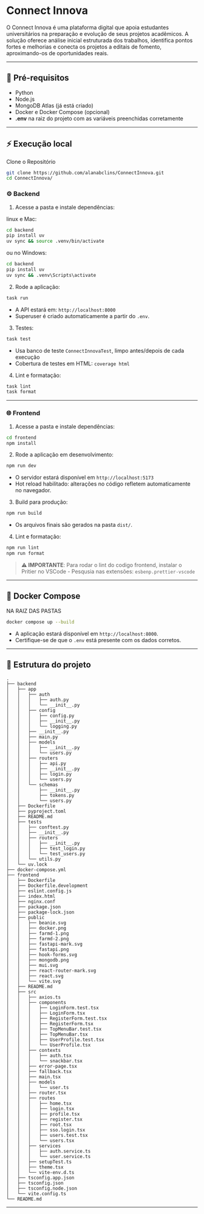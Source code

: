 # Connect Innova

O Connect Innova é uma plataforma digital que apoia estudantes universitários na preparação e evolução de seus projetos acadêmicos. A solução oferece análise inicial estruturada dos trabalhos, identifica pontos fortes e melhorias e conecta os projetos a editais de fomento, aproximando-os de oportunidades reais.

---

## 📝 Pré-requisitos

- Python
- Node.js
- MongoDB Atlas (já está criado)
- Docker e Docker Compose (opcional)
- **.env** na raiz do projeto com as variáveis preenchidas corretamente

---

## ⚡ Execução local

Clone o Repositório

```bash
git clone https://github.com/alanabclins/ConnectInnova.git
cd ConnectInnova/
```

### ⚙ Backend

1. Acesse a pasta e instale dependências:

linux e Mac:
```bash
cd backend 
pip install uv
uv sync && source .venv/bin/activate
```

ou no Windows:
```bash
cd backend 
pip install uv
uv sync && .venv\Scripts\activate
```

2. Rode a aplicação:

```bash
task run
```

- A API estará em: `http://localhost:8000`
- Superuser é criado automaticamente a partir do `.env`.

3. Testes:

```bash
task test
```

- Usa banco de teste `ConnectInnovaTest`, limpo antes/depois de cada execução
- Cobertura de testes em HTML: `coverage html`

4. Lint e formatação:

```bash
task lint
task format
```

---

### 🌐 Frontend

1. Acesse a pasta e instale dependências:

```bash
cd frontend
npm install
```

2. Rode a aplicação em desenvolvimento:

```bash
npm run dev
```

- O servidor estará disponível em `http://localhost:5173`
- Hot reload habilitado: alterações no código refletem automaticamente no navegador.

3. Build para produção:

```bash
npm run build
```

- Os arquivos finais são gerados na pasta `dist/`.

4. Lint e formatação:

```bash
npm run lint
npm run format
```

> **⚠ IMPORTANTE**: Para rodar o lint do codigo frontend, instalar o Pritier no VSCode - Pesqusia nas extensões: `esbenp.prettier-vscode`

---

## 🐋 Docker Compose

NA RAIZ DAS PASTAS

```bash
docker compose up --build
```

- A aplicação estará disponível em `http://localhost:8000`.
- Certifique-se de que o `.env` está presente com os dados corretos.

---

## 📂 Estrutura do projeto

```
.
├── backend
│   ├── app
│   │   ├── auth
│   │   │   ├── auth.py
│   │   │   └── __init__.py
│   │   ├── config
│   │   │   ├── config.py
│   │   │   ├── __init__.py
│   │   │   └── logging.py
│   │   ├── __init__.py
│   │   ├── main.py
│   │   ├── models
│   │   │   ├── __init__.py
│   │   │   └── users.py
│   │   ├── routers
│   │   │   ├── api.py
│   │   │   ├── __init__.py
│   │   │   ├── login.py
│   │   │   └── users.py
│   │   └── schemas
│   │       ├── __init__.py
│   │       ├── tokens.py
│   │       └── users.py
│   ├── Dockerfile
│   ├── pyproject.toml
│   ├── README.md
│   ├── tests
│   │   ├── conftest.py
│   │   ├── __init__.py
│   │   ├── routers
│   │   │   ├── __init__.py
│   │   │   ├── test_login.py
│   │   │   └── test_users.py
│   │   └── utils.py
│   └── uv.lock
├── docker-compose.yml
├── frontend
│   ├── Dockerfile
│   ├── Dockerfile.development
│   ├── eslint.config.js
│   ├── index.html
│   ├── nginx.conf
│   ├── package.json
│   ├── package-lock.json
│   ├── public
│   │   ├── beanie.svg
│   │   ├── docker.png
│   │   ├── farmd-1.png
│   │   ├── farmd-2.png
│   │   ├── fastapi-mark.svg
│   │   ├── fastapi.png
│   │   ├── hook-forms.svg
│   │   ├── mongodb.png
│   │   ├── mui.svg
│   │   ├── react-router-mark.svg
│   │   ├── react.svg
│   │   └── vite.svg
│   ├── README.md
│   ├── src
│   │   ├── axios.ts
│   │   ├── components
│   │   │   ├── LoginForm.test.tsx
│   │   │   ├── LoginForm.tsx
│   │   │   ├── RegisterForm.test.tsx
│   │   │   ├── RegisterForm.tsx
│   │   │   ├── TopMenuBar.test.tsx
│   │   │   ├── TopMenuBar.tsx
│   │   │   ├── UserProfile.test.tsx
│   │   │   └── UserProfile.tsx
│   │   ├── contexts
│   │   │   ├── auth.tsx
│   │   │   └── snackbar.tsx
│   │   ├── error-page.tsx
│   │   ├── fallback.tsx
│   │   ├── main.tsx
│   │   ├── models
│   │   │   └── user.ts
│   │   ├── router.tsx
│   │   ├── routes
│   │   │   ├── home.tsx
│   │   │   ├── login.tsx
│   │   │   ├── profile.tsx
│   │   │   ├── register.tsx
│   │   │   ├── root.tsx
│   │   │   ├── sso.login.tsx
│   │   │   ├── users.test.tsx
│   │   │   └── users.tsx
│   │   ├── services
│   │   │   ├── auth.service.ts
│   │   │   └── user.service.ts
│   │   ├── setupTest.ts
│   │   ├── theme.tsx
│   │   └── vite-env.d.ts
│   ├── tsconfig.app.json
│   ├── tsconfig.json
│   ├── tsconfig.node.json
│   └── vite.config.ts
└── README.md
```

---
